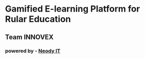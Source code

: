 # Gamified E-learning Platform for Rular Education
## Team INNOVEX
### powered by - <a href="https://dev.neodyit.in">Neody IT</a>